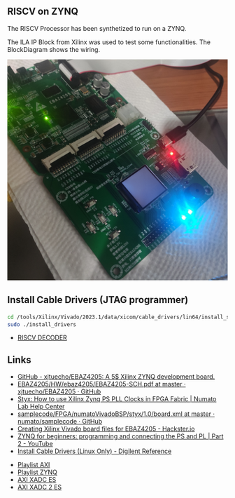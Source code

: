 ## RISCV on ZYNQ

The RISCV Processor has been synthetized to run on a ZYNQ. 

The ILA IP Block from Xilinx was used to test some functionalities. The BlockDiagram shows the wiring.

![Board's img](EBAZ4205.jpg)

## Install Cable Drivers (JTAG programmer)


```sh
cd /tools/Xilinx/Vivado/2023.1/data/xicom/cable_drivers/lin64/install_script/install_drivers
sudo ./install_drivers 
```

* [RISCV DECODER](https://luplab.gitlab.io/rvcodecjs/#q=fff28293&abi=true&isa=RV32I)

## Links

* [GitHub - xjtuecho/EBAZ4205: A 5$ Xilinx ZYNQ development board.](https://github.com/xjtuecho/EBAZ4205)
* [EBAZ4205/HW/ebaz4205/EBAZ4205-SCH.pdf at master · xjtuecho/EBAZ4205 · GitHub](https://github.com/xjtuecho/EBAZ4205/blob/master/HW/ebaz4205/EBAZ4205-SCH.pdf)
* [Styx: How to use Xilinx Zynq PS PLL Clocks in FPGA Fabric | Numato Lab Help Center](https://numato.com/kb/styx-use-xilinx-zynq-ps-pll-clocks-fpga-fabric/)
* [samplecode/FPGA/numatoVivadoBSP/styx/1.0/board.xml at master · numato/samplecode · GitHub](https://github.com/numato/samplecode/blob/master/FPGA/numatoVivadoBSP/styx/1.0/board.xml)
* [Creating Xilinx Vivado board files for EBAZ4205 - Hackster.io](https://www.hackster.io/mindaugas2/creating-xilinx-vivado-board-files-for-ebaz4205-a7b120)
* [ZYNQ for beginners: programming and connecting the PS and PL | Part 2 - YouTube](https://www.youtube.com/watch?v=AOy5l36DroY)
* [Install Cable Drivers (Linux Only) - Digilent Reference](https://digilent.com/reference/programmable-logic/guides/install-cable-drivers)

- [Playlist AXI](https://youtube.com/playlist?list=PL9K1-gZiaFsN-OLaN7mxfhWC4iFF82X6I&feature=shared)
- [Playlist ZYNQ](https://www.youtube.com/playlist?list=PL4D6H9w4Ihdp0YRExoQXfbVMRL1GgEPCm)
- [AXI XADC ES](https://www.youtube.com/watch?v=CweKlwsXUY0)
- [AXI XADC 2 ES](https://www.youtube.com/watch?v=s9VygjbWtjk)